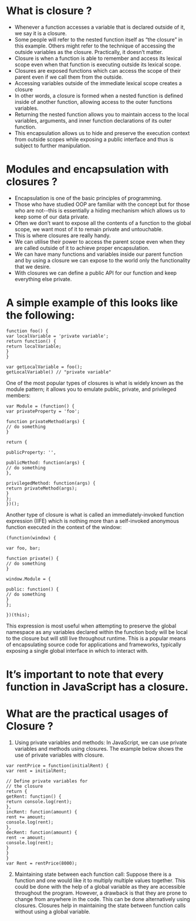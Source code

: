 # What is closure ?
- Whenever a function accesses a variable that is declared outside of it, we say it is a closure.
- Some people will refer to the nested function itself as “the closure” in this example.
  Others might refer to the technique of accessing the outside variables as the closure.
  Practically, it doesn’t matter.
- Closure is when a function is able to remember and access its lexical scope even when that function is executing outside its lexical scope.
- Closures are exposed functions which can access the scope of their parent even if we call them from the outside.
- Accessing variables outside of the immediate lexical scope creates a closure
- In other words, a closure is formed when a nested function is defined inside of another function, allowing access to the outer functions variables.
- Returning the nested function allows you to maintain access to the local variables, arguments, and inner function declarations of its outer function.
- This encapsulation allows us to hide and preserve the execution context from outside scopes
  while exposing a public interface and thus is subject to further manipulation.
# Modules and encapsulation with closures ?
- Encapsulation is one of the basic principles of programming.
- Those who have studied OOP are familiar with the concept but for those who are not--this is essentially a hiding mechanism
  which allows us to keep some of our data private.
- Often we don’t want to expose all the contents of a function to the global scope,
  we want most of it to remain private and untouchable.
- This is where closures are really handy.
- We can utilise their power to access the parent scope even when they are called outside of it to achieve proper encapsulation.
- We can have many functions and variables inside our parent function and by using a closure we can expose to the world only the functionality that we desire.
- With closures we can define a public API for our function and keep everything else private.
# A simple example of this looks like the following:
```
function foo() {
var localVariable = 'private variable';
return function() {
return localVariable;
}
}

var getLocalVariable = foo();
getLocalVariable() // "private variable"
```
One of the most popular types of closures is what is widely known as the module pattern; it allows you to emulate public, private, and privileged members:
```
var Module = (function() {
var privateProperty = 'foo';

function privateMethod(args) {
// do something
}

return {

publicProperty: '',

publicMethod: function(args) {
// do something
},

privilegedMethod: function(args) {
return privateMethod(args);
}
};
})();
```
Another type of closure is what is called an immediately-invoked function expression (IIFE) which is nothing more than a self-invoked anonymous
function executed in the context of the window:
```
(function(window) {

var foo, bar;

function private() {
// do something
}

window.Module = {

public: function() {
// do something
}
};

})(this);
```
This expression is most useful when attempting to preserve the global namespace as any variables declared within the function body will be local
to the closure but will still live throughout runtime. This is a popular means of encapsulating source code for applications and frameworks,
typically exposing a single global interface in which to interact with.
# It’s important to note that every function in JavaScript has a closure.
# What are the practical usages of Closure ?
1. Using private variables and methods:
   In JavaScript, we can use private variables and methods using closures. The example below shows the use of private variables with closure.
```
var rentPrice = function(initialRent) {
var rent = initialRent;

// Define private variables for
// the closure
return {
getRent: function() {
return console.log(rent);
},
incRent: function(amount) {
rent += amount;
console.log(rent);
},
decRent: function(amount) {
rent -= amount;
console.log(rent);
}
}
}
var Rent = rentPrice(8000);
```
2. Maintaining state between each function call:
   Suppose there is a function and one would like it to multiply multiple values together.
   This could be done with the help of a global variable as they are accessible throughout the program.
   However, a drawback is that they are prone to change from anywhere in the code. This can be done alternatively using closures.
   Closures help in maintaining the state between function calls without using a global variable.
